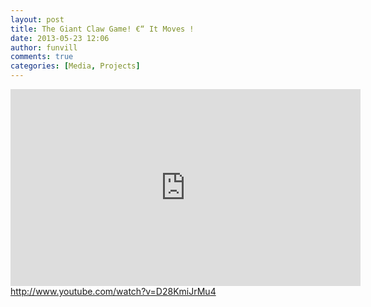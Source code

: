 ```yaml
---
layout: post
title: The Giant Claw Game! €“ It Moves !
date: 2013-05-23 12:06
author: funvill
comments: true
categories: [Media, Projects]
---
```

<iframe width="560" height="315" src="http://www.youtube.com/embed/D28KmiJrMu4" frameborder="0" allowfullscreen></iframe>
<a href="http://www.youtube.com/watch?v=D28KmiJrMu4">http://www.youtube.com/watch?v=D28KmiJrMu4</a>
